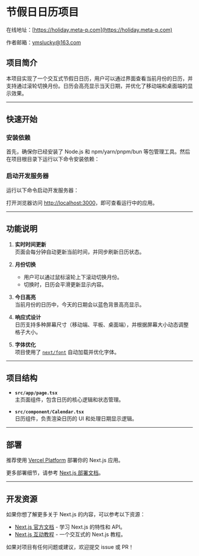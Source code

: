 # 节假日日历项目

在线地址：[https://holiday.meta-p.com](https://holiday.meta-p.com)

作者邮箱：ymslucky@163.com

## 项目简介

本项目实现了一个交互式节假日日历，用户可以通过界面查看当前月份的日历，并支持通过滚轮切换月份。日历会高亮显示当天日期，并优化了移动端和桌面端的显示效果。

---

## 快速开始

### 安装依赖

首先，确保你已经安装了 Node.js 和 npm/yarn/pnpm/bun 等包管理工具。然后在项目根目录下运行以下命令安装依赖：

### 启动开发服务器

运行以下命令启动开发服务器：

打开浏览器访问 [http://localhost:3000](http://localhost:3000)，即可查看运行中的应用。

---

## 功能说明

1. **实时时间更新**  
   页面会每分钟自动更新当前时间，并同步刷新日历状态。

2. **月份切换**
    - 用户可以通过鼠标滚轮上下滚动切换月份。
    - 切换时，日历会平滑更新显示内容。

3. **今日高亮**  
   当前月份的日历中，今天的日期会以蓝色背景高亮显示。

4. **响应式设计**  
   日历支持多种屏幕尺寸（移动端、平板、桌面端），并根据屏幕大小动态调整格子大小。

5. **字体优化**  
   项目使用了 [`next/font`](https://nextjs.org/docs/app/building-your-application/optimizing/fonts) 自动加载并优化字体。

---

## 项目结构

- **`src/app/page.tsx`**  
  主页面组件，包含日历的核心逻辑和状态管理。

- **`src/component/Calendar.tsx`**  
  日历组件，负责渲染日历的 UI 和处理日期显示逻辑。

---

## 部署

推荐使用 [Vercel Platform](https://vercel.com/new?utm_medium=default-template&filter=next.js&utm_source=create-next-app&utm_campaign=create-next-app-readme) 部署你的 Next.js 应用。

更多部署细节，请参考 [Next.js 部署文档](https://nextjs.org/docs/app/building-your-application/deploying)。

---

## 开发资源

如果你想了解更多关于 Next.js 的内容，可以参考以下资源：
- [Next.js 官方文档](https://nextjs.org/docs) - 学习 Next.js 的特性和 API。
- [Next.js 互动教程](https://nextjs.org/learn) - 一个交互式的 Next.js 教程。

如果对项目有任何问题或建议，欢迎提交 issue 或 PR！
